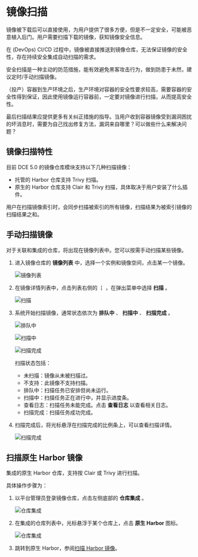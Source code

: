 # 镜像扫描

镜像被下载后可以直接使用，为用户提供了很多方便，但是不一定安全，可能被恶意植入后门。用户需要扫描下载的镜像，获知镜像安全信息。

在 (DevOps) CI/CD 过程中，镜像被直接推送到镜像仓库，无法保证镜像的安全性，存在持续安全集成自动扫描的需求。

安全扫描是一种主动的防范措施，能有效避免黑客攻击行为，做到防患于未然，建议定时/手动扫描镜像。

（投产）容器到生产环境之后，生产环境对容器的安全性要求较高，需要容器的安全性得到保证，因此使用镜像运行容器前，一定要对镜像进行扫描，从而提高安全性。

最后扫描结果应提供更多有关纠正措施的指导。当用户收到容器镜像受到漏洞困扰的坏消息时，需要为自己找出修复方法，漏洞来自哪里？可以做些什么来解决问题？

## 镜像扫描特性

目前 DCE 5.0 的镜像仓库模块支持以下几种扫描镜像：

- 托管的 Harbor 仓库支持 Trivy 扫描。
- 原生的 Harbor 仓库支持 Clair 和 Trivy 扫描，具体取决于用户安装了什么插件。

用户在扫描镜像索引时，会同步扫描被索引的所有镜像，扫描结果为被索引镜像的扫描结果之和。

## 手动扫描镜像

对于关联和集成的仓库，将出现在镜像列表中。您可以按需手动扫描某些镜像。

1. 进入镜像仓库的 __镜像列表__ 中，选择一个实例和镜像空间，点击某一个镜像。

    ![镜像列表](https://docs.daocloud.io/daocloud-docs-images/docs/kangaroo/images/scan01.jpg)

2. 在镜像详情列表中，点击列表右侧的 __⋮__ ，在弹出菜单中选择 __扫描__ 。

    ![扫描](https://docs.daocloud.io/daocloud-docs-images/docs/kangaroo/images/scan02.jpg)

3. 系统开始扫描镜像，通常状态依次为 __排队中__ 、 __扫描中__ 、 __扫描完成__ 。

    ![排队中](https://docs.daocloud.io/daocloud-docs-images/docs/kangaroo/images/scan03.jpg)

    ![扫描中](https://docs.daocloud.io/daocloud-docs-images/docs/kangaroo/images/scan04.jpg)

    ![扫描完成](https://docs.daocloud.io/daocloud-docs-images/docs/kangaroo/images/scan05.jpg)

    扫描状态包括：

    - 未扫描：镜像从未被扫描过。
    - 不支持：此镜像不支持扫描。
    - 排队中：扫描任务已安排但尚未运行。
    - 扫描中：扫描任务正在进行中，并显示进度条。
    - 查看日志：扫描任务未能完成。点击 __查看日志__ 以查看相关日志。
    - 扫描完成：扫描任务成功完成。

4. 扫描完成后，将光标悬浮在扫描完成的比例条上，可以查看扫描详情。

    ![扫描完成](https://docs.daocloud.io/daocloud-docs-images/docs/kangaroo/images/scan06.jpg)

## 扫描原生 Harbor 镜像

集成的原生 Harbor 仓库，支持按 Clair 或 Trivy 进行扫描。

具体操作步骤为：

1. 以平台管理员登录镜像仓库，点击左侧底部的 __仓库集成__ 。

    ![仓库集成](https://docs.daocloud.io/daocloud-docs-images/docs/kangaroo/images/harbor01.jpg)

2. 在集成的仓库列表中，光标悬浮于某个仓库上，点击 __原生 Harbor__ 图标。

    ![仓库集成](https://docs.daocloud.io/daocloud-docs-images/docs/kangaroo/images/harbor02.jpg)

3. 跳转到原生 Harbor，参阅[扫描 Harbor 镜像](https://goharbor.io/docs/2.1.0/administration/vulnerability-scanning/scan-individual-artifact/)。
